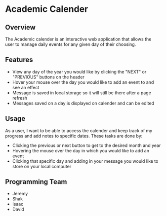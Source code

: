 # Academic Calender

## Overview
The Academic calender is an interactive web application that allows the user to manage daily events for any given day of their choosing. 

## Features
* View any day of the year you would like by clicking the "NEXT" or "PREVIOUS" buttons on the header
* Hover your mouse over the day you would like to add an event to and see an effect
* Message is saved in local storage so it will still be there after a page refresh
* Messages saved on a day is displayed on calender and can be edited 

## Usage
As a user, I want to be able to access the calender and keep track of my progress and add notes to specific dates. These tasks are done by:

* Clicking the previous or next button to get to the desired month and year
* Hovering the mouse over the day in which you would like to add an event
* Clicking that specific day and adding in your message you would like to store on your local computer

## Programming Team
* Jeremy
* Shak
* Isaac
* David

## 




